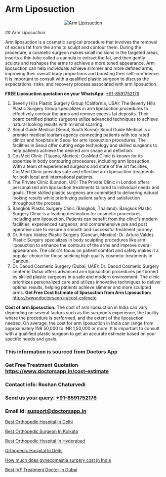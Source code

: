 # Arm Liposuction

<p align="center">
  <a href="null">
    <img src="null" alt="Arm Liposuction">
  </a>
</p>
## Arm Liposuction

Arm liposuction is a cosmetic surgical procedure that involves the removal of excess fat from the arms to sculpt and contour them. During the procedure, a cosmetic surgeon makes small incisions in the targeted areas, inserts a thin tube called a cannula to extract the fat, and then gently sculpts and reshapes the arms to achieve a more toned appearance. Arm liposuction can help individuals achieve slimmer and more defined arms, improving their overall body proportions and boosting their self-confidence. It is important to consult with a qualified plastic surgeon to discuss the expectations, risks, and recovery process associated with arm liposuction.

**FREE Liposuction quotation on your WhatsApp:**  [+91-8591752176](https://api.whatsapp.com/send?phone=8591752176)

1) Beverly Hills Plastic Surgery Group (California, USA): The Beverly Hills Plastic Surgery Group specializes in arm liposuction procedures to effectively contour the arms and remove excess fat deposits. Their board certified plastic surgeons utilize advanced techniques to achieve natural looking results with minimal scarring.
2) Seoul Guide Medical (Seoul, South Korea): Seoul Guide Medical is a premier medical tourism agency connecting patients with top rated clinics and hospitals in Seoul for arm liposuction procedures. The facilities in Seoul offer cutting edge technology and skilled surgeons to help patients achieve the desired arm shape and definition.
3) CosMed Clinic (Tijuana, Mexico): CosMed Clinic is known for its expertise in body contouring procedures, including arm liposuction. With a team of experienced surgeons and state of the art facilities, CosMed Clinic provides safe and effective arm liposuction treatments for both local and international patients.
4) The Private Clinic (London, UK): The Private Clinic in London offers personalized arm liposuction treatments tailored to individual needs and goals. Their skilled plastic surgeons are committed to delivering natural looking results while prioritizing patient safety and satisfaction throughout the process.
5) Bangkok Plastic Surgery Clinic (Bangkok, Thailand): Bangkok Plastic Surgery Clinic is a leading destination for cosmetic procedures, including arm liposuction. Patients can benefit from the clinic's modern facilities, experienced surgeons, and comprehensive pre  and post operative care to ensure a smooth and successful treatment journey.
6) Dr. Arturo Valdez Plastic Surgery (Cancun, Mexico): Dr. Arturo Valdez Plastic Surgery specializes in body sculpting procedures like arm liposuction to enhance the contours of the arms and improve overall appearance. The clinic's focus on patient comfort and safety makes it a popular choice for those seeking high quality cosmetic treatments in Cancun.
7) Dr. Daood Cosmetic Surgery (Dubai, UAE): Dr. Daood Cosmetic Surgery center in Dubai offers advanced arm liposuction procedures performed by skilled plastic surgeons in a safe and modern environment. The clinic prioritizes personalized care and utilizes innovative techniques to deliver optimal results, helping patients achieve slimmer and more sculpted arms.
**Get Free Cost Estimate of liposuction from Arm Liposuction:** https://www.doctorsapp.in/cost-estimate

**Cost of arm liposuction:**
The cost of arm liposuction in India can vary depending on several factors such as the surgeon's experience, the facility where the procedure is performed, and the extent of the liposuction needed. On average, the cost for arm liposuction in India can range from approximately INR 50,000 to INR 1,50,000 or more. It is important to consult with a qualified plastic surgeon to get an accurate estimate based on your specific needs and goals.

### This information is sourced from Doctors App 
### Get Free Treatment Quotation https://www.doctorsapp.in/cost-estimate
### Contact info: Roshan Chaturvedi 
### Send us your query: [+91-8591752176](https://api.whatsapp.com/send?phone=8591752176) 
### Email id: support@doctorsapp.in

[Best Orthopedic Hospital In Delhi](https://www.linkedin.com/pulse/best-orthopedic-hospital-delhi-doctorsapp-khulna-0lk6e?trackingId=QBgSSSgIaMyKd17hrJEFKA%3D%3D&lipi=urn%3Ali%3Apage%3Ad_flagship3_company_admin%3BEfzsr1%2BmQ6eR1XkJR7MU1A%3D%3D)

[Best Orthopedic Surgeon In Kolkata](https://www.linkedin.com/pulse/best-orthopedic-surgeon-kolkata-doctorsapp-united-arab-emirates-3hpee?trackingId=vSg%2BrcX2M2Pe9M%2FOBjvCOg%3D%3D&lipi=urn%3Ali%3Apage%3Ad_flagship3_company_admin%3BSXrbBuk4SwWZ8nIcZ2zSvw%3D%3D)

[Best Orthopedic Hospital In Hyderabad](https://medium.com/@vimalrana22/best-orthopedic-hospital-in-hyderabad-e7492a968a31)

[Orthopedic Hospital In Delhi](https://medium.com/@manish632504/orthopedic-hospital-in-delhi-4f47646f04db)

[How much does gynecomastia surgery cost in India](https://doctors-apps.github.io/doctorsapp/how-much-does-gynecomastia-surgery-cost-in-india)

[Best IVF Treatment Doctor In Dubai](https://doctors-apps.github.io/doctorsapp/best-ivf-treatment-doctor-in-dubai)

